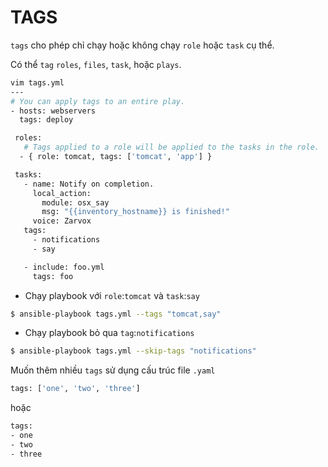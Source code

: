 # TAGS

`tags` cho phép chỉ chạy hoặc không chạy `role` hoặc `task` cụ thể.

Có thể `tag` `roles`, `files`, `task`, hoặc `plays`. 
```sh
vim tags.yml
---
# You can apply tags to an entire play.
- hosts: webservers
  tags: deploy

 roles:
   # Tags applied to a role will be applied to the tasks in the role.
  - { role: tomcat, tags: ['tomcat', 'app'] }

 tasks:
   - name: Notify on completion.
     local_action:
       module: osx_say
       msg: "{{inventory_hostname}} is finished!"
     voice: Zarvox
   tags:
     - notifications
     - say

   - include: foo.yml
     tags: foo
```
- Chạy playbook với `role`:`tomcat` và `task`:`say`
```sh
$ ansible-playbook tags.yml --tags "tomcat,say"
```
- Chạy playbook bỏ qua `tag`:`notifications`
```sh
$ ansible-playbook tags.yml --skip-tags "notifications"
```
Muốn thêm nhiều `tags` sử dụng cấu trúc file `.yaml`
```sh
tags: ['one', 'two', 'three']
```
hoặc
```sh
tags:
- one
- two
- three
```


